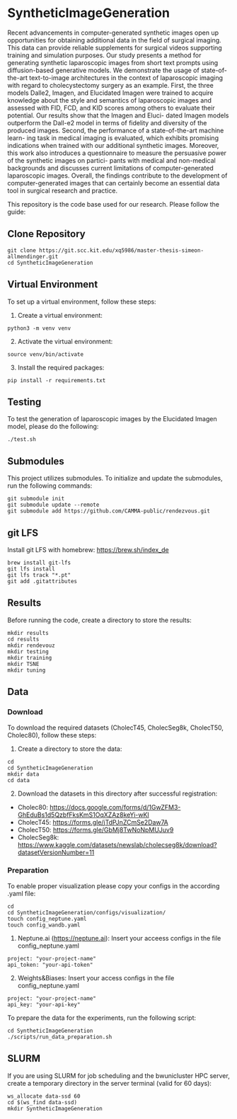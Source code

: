 # SyntheticImageGeneration
Recent advancements in computer-generated synthetic images open up opportunities for obtaining additional data in the field of surgical imaging. This data can provide reliable supplements for surgical videos supporting training and simulation purposes. Our study presents a method for generating synthetic laparoscopic images from short text prompts using diffusion-based generative models. We demonstrate the usage of state-of-the-art text-to-image architectures in the context of laparoscopic imaging with regard to cholecystectomy surgery as an example. First, the three models Dalle2, Imagen, and Elucidated Imagen were trained to acquire knowledge about the style and semantics of laparoscopic images and assessed with FID, FCD, and KID scores among others to evaluate their potential. Our results show that the Imagen and Eluci- dated Imagen models outperform the Dall-e2 model in terms of fidelity and diversity of the produced images. Second, the performance of a state-of-the-art machine learn- ing task in medical imaging is evaluated, which exhibits promising indications when trained with our additional synthetic images. Moreover, this work also introduces a questionnaire to measure the persuasive power of the synthetic images on partici- pants with medical and non-medical backgrounds and discusses current limitations of computer-generated laparoscopic images. Overall, the findings contribute to the development of computer-generated images that can certainly become an essential data tool in surgical research and practice.

This repository is the code base used for our research. Please follow the guide:

## Clone Repository

```
git clone https://git.scc.kit.edu/xq5986/master-thesis-simeon-allmendinger.git
cd SyntheticImageGeneration
```

## Virtual Environment
To set up a virtual environment, follow these steps:
1. Create a virtual environment:

```
python3 -m venv venv
```

2. Activate the virtual environment:

```
source venv/bin/activate
```

3. Install the required packages:

```
pip install -r requirements.txt
```
## Testing
To test the generation of laparoscopic images by the Elucidated Imagen model, please do the following:
```
./test.sh
```

## Submodules
This project utilizes submodules. To initialize and update the submodules, run the following commands:

```
git submodule init
git submodule update --remote
git submodule add https://github.com/CAMMA-public/rendezvous.git
```

## git LFS

Install git LFS with homebrew: https://brew.sh/index_de
```
brew install git-lfs
git lfs install
git lfs track "*.pt"
git add .gitattributes
```

## Results
Before running the code, create a directory to store the results:

```
mkdir results
cd results
mkdir rendevouz
mkdir testing
mkdir training
mkdir TSNE
mkdir tuning
```

## Data
### Download
To download the required datasets (CholecT45, CholecSeg8k, CholecT50, Cholec80), follow these steps:
1. Create a directory to store the data:

```
cd
cd SyntheticImageGeneration
mkdir data
cd data
```

2. Download the datasets in this directory after successful registration: 
-   Cholec80: https://docs.google.com/forms/d/1GwZFM3-GhEduBs1d5QzbfFksKmS1OqXZAz8keYi-wKI
-   CholecT45: https://forms.gle/jTdPJnZCmSe2Daw7A
-   CholecT50: https://forms.gle/GbMj8TwNoNpMUJuv9
-   CholecSeg8k: https://www.kaggle.com/datasets/newslab/cholecseg8k/download?datasetVersionNumber=11

### Preparation
To enable proper visualization please copy your configs in the according .yaml file:

```
cd
cd SyntheticImageGeneration/configs/visualization/
touch config_neptune.yaml
touch config_wandb.yaml
```

1. Neptune.ai (https://neptune.ai):
Insert your acceess configs in the file config_neptune.yaml 
```
project: "your-project-name" 
api_token: "your-api-token"
```
2. Weights&Biases:
Insert your access configs in the file config_neptune.yaml 
```
project: "your-project-name" 
api_key: "your-api-key"
```

To prepare the data for the experiments, run the following script:
```
cd SyntheticImageGeneration
./scripts/run_data_preparation.sh
```

## SLURM
If you are using SLURM for job scheduling and the bwunicluster HPC server, create a temporary directory in the server terminal (valid for 60 days):

```
ws_allocate data-ssd 60
cd $(ws_find data-ssd)
mkdir SyntheticImageGeneration
```
